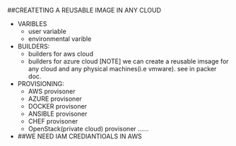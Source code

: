 ##CREATETING A REUSABLE IMAGE IN ANY CLOUD
* VARIBLES
  * user variable
  * environmental varible
* BUILDERS:
  * builders for aws cloud
  * builders for azure cloud
  [NOTE] we can create a reusable imsage for any cloud and any physical machines(i.e vmware). see in packer doc.
* PROVISIONING:
  * AWS provisoner
  * AZURE provisoner
  * DOCKER provisoner 
  * ANSIBLE provisoner
  * CHEF provisoner
  * OpenStack(private cloud) provisoner ......
* ##WE NEED IAM CREDIANTIOALS IN AWS
  





